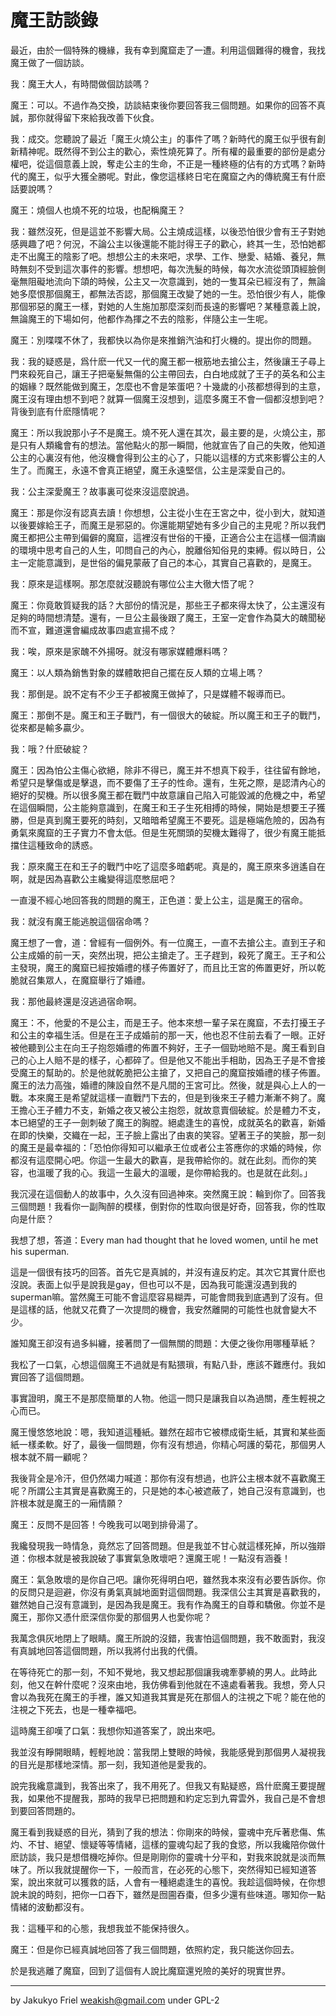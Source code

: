 ﻿魔王訪談錄
=============
 
最近，由於一個特殊的機緣，我有幸到魔窟走了一遭。利用這個難得的機會，我找魔王做了一個訪談。
 
我：魔王大人，有時間做個訪談嗎？
 
魔王：可以。不過作為交換，訪談結束後你要回答我三個問題。如果你的回答不真誠，那你就得留下來給我改善下伙食。
 
我：成交。您聽說了最近「魔王火燒公主」的事件了嗎？新時代的魔王似乎很有創新精神呢。既然得不到公主的歡心，索性燒死算了。所有權的最重要的部份是處分權吧，從這個意義上說，奪走公主的生命，不正是一種終極的佔有的方式嗎？新時代的魔王，似乎大獲全勝呢。對此，像您這樣終日宅在魔窟之內的傳統魔王有什麽話要說嗎？

魔王：燒個人也燒不死的垃圾，也配稱魔王？

我：雖然沒死，但是這並不影響大局。公主燒成這樣，以後恐怕很少會有王子對她感興趣了吧？何況，不論公主以後還能不能討得王子的歡心，終其一生，恐怕她都走不出魔王的陰影了吧。想想公主的未來吧，求學、工作、戀愛、結婚、養兒，無時無刻不受到這次事件的影響。想想吧，每次洗髮的時候，每次水流從頭頂經臉側毫無阻礙地流向下頜的時候，公主又一次意識到，她的一隻耳朵已經沒有了，無論她多麼恨那個魔王，都無法否認，那個魔王改變了她的一生。恐怕很少有人，能像那個邪惡的魔王一樣，對她的人生施加那麼深刻而長遠的影響吧？某種意義上說，無論魔王的下場如何，他都作為揮之不去的陰影，伴隨公主一生呢。

魔王：別喋喋不休了，我都快以為你是來推銷汽油和打火機的。提出你的問題。

我：我的疑惑是，爲什麽一代又一代的魔王都一根筋地去搶公主，然後讓王子尋上門來殺死自己，讓王子把毫髮無傷的公主帶回去，白白地成就了王子的英名和公主的姻緣？既然能做到魔王，怎麼也不會是笨蛋吧？十幾歲的小孩都想得到的主意，魔王沒有理由想不到吧？就算一個魔王沒想到，這麼多魔王不會一個都沒想到吧？背後到底有什麽隱情呢？

魔王：所以我說那小子不是魔王。燒不死人還在其次，最主要的是，火燒公主，那是只有人類纔會有的想法。當他點火的那一瞬間，他就宣告了自己的失敗，他知道公主的心裏沒有他，他沒機會得到公主的心了，只能以這樣的方式來影響公主的人生了。而魔王，永遠不會真正絕望，魔王永遠堅信，公主是深愛自己的。

我：公主深愛魔王？故事裏可從來沒這麼說過。

魔王：那是你沒有認真去讀！你想想，公主從小生在王宮之中，從小到大，就知道以後要嫁給王子，而魔王是邪惡的。你還能期望她有多少自己的主見呢？所以我們魔王都把公主帶到偏僻的魔窟，這裡沒有世俗的干擾，正適合公主在這樣一個清幽的環境中思考自己的人生，叩問自己的內心，脫離俗知俗見的束縛。假以時日，公主一定能意識到，是世俗的偏見蒙蔽了自己的本心，其實自己喜歡的，是魔王。

我：原來是這樣啊。那怎麼就沒聽說有哪位公主大徹大悟了呢？

魔王：你竟敢質疑我的話？大部份的情況是，那些王子都來得太快了，公主還沒有足夠的時間想清楚。還有，一旦公主最後跟了魔王，王室一定會作為莫大的醜聞秘而不宣，難道還會編成故事四處宣揚不成？

我：唉，原來是家醜不外揚呀。就沒有哪家媒體爆料嗎？

魔王：以人類為銷售對象的媒體敢把自己擺在反人類的立場上嗎？

我：那倒是。說不定有不少王子都被魔王做掉了，只是媒體不報導而已。

魔王：那倒不是。魔王和王子戰鬥，有一個很大的破綻。所以魔王和王子的戰鬥，從來都是輸多贏少。

我：哦？什麽破綻？

魔王：因為怕公主傷心欲絕，除非不得已，魔王并不想真下殺手，往往留有餘地，希望只是擊傷或是擊退，而不要傷了王子的性命。還有，生死之際，是認清內心的絕好的契機。所以很多魔王都在戰鬥中故意讓自己陷入可能毀滅的危機之中，希望在這個瞬間，公主能夠意識到，在魔王和王子生死相搏的時候，開始是想要王子獲勝，但是真到魔王要死的時刻，又暗暗希望魔王不要死。這是極端危險的，因為有勇氣來魔窟的王子實力不會太低。但是生死關頭的契機太難得了，很少有魔王能抵擋住這種致命的誘惑。

我：原來魔王在和王子的戰鬥中吃了這麼多暗虧呢。真是的，魔王原來多逍遙自在啊，就是因為喜歡公主纔變得這麼憋屈吧？

一直漫不經心地回答我的問題的魔王，正色道：愛上公主，這是魔王的宿命。

我：就沒有魔王能逃脫這個宿命嗎？

魔王想了一會，道：曾經有一個例外。有一位魔王，一直不去搶公主。直到王子和公主成婚的前一天，突然出現，把公主搶走了。王子趕到，殺死了魔王。王子和公主發現，魔王的魔窟已經按婚禮的樣子佈置好了，而且比王宮的佈置更好，所以乾脆就召集眾人，在魔窟舉行了婚禮。

我：那他最終還是沒逃過宿命啊。

魔王：不，他愛的不是公主，而是王子。他本來想一輩子呆在魔窟，不去打擾王子和公主的幸福生活。但是在王子成婚前的那一天，他也忍不住前去看了一眼。正好被他聽到公主在向王子抱怨婚禮的佈置不夠好，王子一個勁地賠不是。魔王看到自己的心上人賠不是的樣子，心都碎了。但是他又不能出手相助，因為王子是不會接受魔王的幫助的。於是他就乾脆把公主搶了，又把自己的魔窟按婚禮的樣子佈置。魔王的法力高強，婚禮的陳設自然不是凡間的王宮可比。然後，就是與心上人的一戰。本來魔王是希望就這樣一直戰鬥下去的，但是到後來王子體力漸漸不夠了。魔王擔心王子體力不支，新婚之夜又被公主抱怨，就故意賣個破綻。於是體力不支，本已絕望的王子一劍刺破了魔王的胸膛。絕處逢生的喜悅，成就英名的歡喜，新婚在即的快樂，交織在一起，王子臉上露出了由衷的笑容。望著王子的笑臉，那一刻的魔王是最幸福的：「恐怕你得知可以繼承王位或者公主答應你的求婚的時候，你都沒有這麼開心吧。你這一生最大的歡喜，是我帶給你的。就在此刻。而你的笑容，也溫暖了我的心。我這一生最大的溫暖，是你帶給我的。也是就在此刻。」

我沉浸在這個動人的故事中，久久沒有回過神來。突然魔王說：輪到你了。回答我三個問題！我看你一副陶醉的模樣，倒對你的性取向很是好奇，回答我，你的性取向是什麽？

我想了想，答道：Every man had thought that he loved women, until he met his superman.

這是一個很有技巧的回答。首先它是真誠的，并沒有違反約定。其次它其實什麽也沒說。表面上似乎是說我是gay，但也可以不是，因為我可能還沒遇到我的superman嘛。當然魔王可能不會這麼容易糊弄，可能會問我到底遇到了沒有。但是這樣的話，他就又花費了一次提問的機會，我安然離開的可能性也就會變大不少。

誰知魔王卻沒有過多糾纏，接著問了一個無關的問題：大便之後你用哪種草紙？

我松了一口氣，心想這個魔王不過就是有點猥瑣，有點八卦，應該不難應付。我如實回答了這個問題。

事實證明，魔王不是那麼簡單的人物。他這一問只是讓我自以為過關，產生輕視之心而已。

魔王慢悠悠地說：嗯，我知道這種紙。雖然在超市它被標成衛生紙，其實和某些面紙一樣柔軟。好了，最後一個問題，你有沒有想過，你精心呵護的菊花，那個男人根本就不屑一顧呢？

我後背全是冷汗，但仍然竭力喊道：那你有沒有想過，也許公主根本就不喜歡魔王呢？所謂公主其實是喜歡魔王的，只是她的本心被遮蔽了，她自己沒有意識到，也許根本就是魔王的一廂情願？

魔王：反問不是回答！今晚我可以喝到排骨湯了。

我纔發現我一時情急，竟然忘了回答問題。但是我並不甘心就這樣死掉，所以強辯道：你根本就是被我說破了事實氣急敗壞吧？還魔王呢！一點沒有涵養！

魔王：氣急敗壞的是你自己吧。讓你死得明白吧，雖然我本來沒有必要告訴你。你的反問只是迴避，你沒有勇氣真誠地面對這個問題。我深信公主其實是喜歡我的，雖然她自己沒有意識到，是因為我是魔王。我有作為魔王的自尊和驕傲。你並不是魔王，那你又憑什麽深信你愛的那個男人也愛你呢？

我萬念俱灰地閉上了眼睛。魔王所說的沒錯，我害怕這個問題，我不敢面對，我沒有真誠地回答這個問題，所以我將付出我的代價。

在等待死亡的那一刻，不知不覺地，我又想起那個讓我魂牽夢繞的男人。此時此刻，他又在幹什麼呢？沒來由地，我仿佛看到他就在不遠處看著我。我想，旁人只會以為我死在魔王的手裡，誰又知道我其實是死在那個人的注視之下呢？能在他的注視之下死去，也是一種幸福吧。

這時魔王卻嘆了口氣：我想你知道答案了，說出來吧。

我並沒有睜開眼睛，輕輕地說：當我閉上雙眼的時候，我能感覺到那個男人凝視我的目光是那樣地深情。那一刻，我知道他是愛我的。

說完我纔意識到，我答出來了，我不用死了。但我又有點疑惑，爲什麽魔王要提醒我，如果他不提醒我，那時的我早已把問題和約定忘到九霄雲外，我自己是不會想到要回答問題的。

魔王看到我疑惑的目光，猜到了我的想法：你剛來的時候，靈魂中充斥著悲傷、焦灼、不甘、絕望、懷疑等等情緒，這樣的靈魂勾起了我的食慾，所以我纔陪你做什麽訪談，我只是想借機吃掉你。但是剛剛你的靈魂十分平和，對我來說就是淡而無味了。所以我就提醒你一下，一般而言，在必死的心態下，突然得知已經知道答案，說出來就可以獲救的話，人會有一種絕處逢生的喜悅。我趁這個時候，在你想說未說的時刻，把你一口吞下，雖然是囫圇吞棗，但多少還有些味道。哪知你一點情緒的波動都沒有。

我：這種平和的心態，我想我並不能保持很久。

魔王：但是你已經真誠地回答了我三個問題，依照約定，我只能送你回去。

於是我逃離了魔窟，回到了這個有人說比魔窟還兇險的美好的現實世界。


----

by Jakukyo Friel <weakish@gmail.com> under GPL-2
